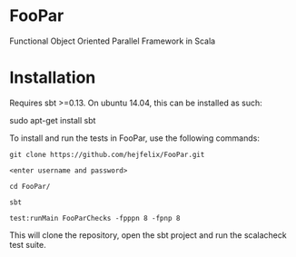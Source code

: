FooPar
======

Functional Object Oriented Parallel Framework in Scala


Installation
======
Requires sbt >=0.13. On ubuntu 14.04, 
this can be installed as such:

sudo apt-get install sbt


To install and run the tests in FooPar, use the following commands:

```
git clone https://github.com/hejfelix/FooPar.git

<enter username and password>

cd FooPar/

sbt

test:runMain FooParChecks -fpppn 8 -fpnp 8 
```


This will clone the repository, open the sbt project and run the scalacheck 
test suite.
